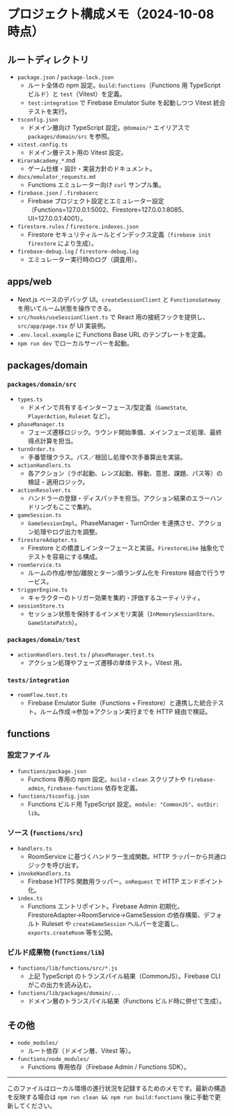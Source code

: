 # プロジェクト構成メモ（2024-10-08 時点）

## ルートディレクトリ
- `package.json` / `package-lock.json`  
  - ルート全体の npm 設定。`build:functions`（Functions 用 TypeScript ビルド）と `test`（Vitest）を定義。
  - `test:integration` で Firebase Emulator Suite を起動しつつ Vitest 統合テストを実行。
- `tsconfig.json`  
  - ドメイン層向け TypeScript 設定。`@domain/*` エイリアスで `packages/domain/src` を参照。
- `vitest.config.ts`  
  - ドメイン層テスト用の Vitest 設定。
- `KiraraAcademy_*`.md  
  - ゲーム仕様・設計・実装方針のドキュメント。
- `docs/emulator_requests.md`  
  - Functions エミュレーター向け `curl` サンプル集。
- `firebase.json` / `.firebaserc`  
  - Firebase プロジェクト設定とエミュレーター設定（Functions=127.0.0.1:5002、Firestore=127.0.0.1:8085、UI=127.0.0.1:4001）。
- `firestore.rules` / `firestore.indexes.json`  
  - Firestore セキュリティルールとインデックス定義（`firebase init firestore` により生成）。
- `firebase-debug.log` / `firestore-debug.log`  
  - エミュレーター実行時のログ（調査用）。

## apps/web
- Next.js ベースのデバッグ UI。`createSessionClient` と `FunctionsGateway` を用いてルーム状態を操作できる。
- `src/hooks/useSessionClient.ts` で React 用の接続フックを提供し、`src/app/page.tsx` が UI 実装例。
- `.env.local.example` に Functions Base URL のテンプレートを定義。
- `npm run dev` でローカルサーバーを起動。

## packages/domain
### `packages/domain/src`
- `types.ts`  
  - ドメインで共有するインターフェース/型定義（`GameState`, `PlayerAction`, `Ruleset` など）。
- `phaseManager.ts`  
  - フェーズ遷移ロジック。ラウンド開始準備、メインフェーズ処理、最終得点計算を担当。
- `turnOrder.ts`  
  - 手番管理クラス。パス／根回し処理や次手番算出を実装。
- `actionHandlers.ts`  
  - 各アクション（ラボ起動、レンズ起動、移動、意思、課題、パス等）の検証・適用ロジック。
- `actionResolver.ts`  
  - ハンドラーの登録・ディスパッチを担当。アクション結果のエラーハンドリングもここで集約。
- `gameSession.ts`  
  - `GameSessionImpl`。PhaseManager・TurnOrder を連携させ、アクション処理やログ出力を調整。
- `firestoreAdapter.ts`  
  - Firestore との橋渡しインターフェースと実装。`FirestoreLike` 抽象化でテストを容易にする構成。
- `roomService.ts`  
  - ルームの作成/参加/離脱とターン順ランダム化を Firestore 経由で行うサービス。
- `triggerEngine.ts`  
  - キャラクターのトリガー効果を集約・評価するユーティリティ。
- `sessionStore.ts`  
  - セッション状態を保持するインメモリ実装（`InMemorySessionStore`、`GameStatePatch`）。

### `packages/domain/test`
- `actionHandlers.test.ts` / `phaseManager.test.ts`  
  - アクション処理やフェーズ遷移の単体テスト。Vitest 用。

### `tests/integration`
- `roomFlow.test.ts`  
  - Firebase Emulator Suite（Functions + Firestore）と連携した統合テスト。ルーム作成→参加→アクション実行までを HTTP 経由で検証。

## functions
### 設定ファイル
- `functions/package.json`  
  - Functions 専用の npm 設定。`build`・`clean` スクリプトや `firebase-admin`, `firebase-functions` 依存を定義。
- `functions/tsconfig.json`  
  - Functions ビルド用 TypeScript 設定。`module: "CommonJS"`、`outDir: lib`。

### ソース (`functions/src`)
- `handlers.ts`  
  - RoomService に基づくハンドラー生成関数。HTTP ラッパーから共通ロジックを呼び出す。
- `invokeHandlers.ts`  
  - Firebase HTTPS 関数用ラッパー。`onRequest` で HTTP エンドポイント化。
- `index.ts`  
  - Functions エントリポイント。Firebase Admin 初期化、FirestoreAdapter→RoomService→GameSession の依存構築、デフォルト Ruleset や `createGameSession` ヘルパーを定義し、`exports.createRoom` 等を公開。

### ビルド成果物 (`functions/lib`)
- `functions/lib/functions/src/*.js`  
  - 上記 TypeScript のトランスパイル結果（CommonJS）。Firebase CLI がこの出力を読み込む。
- `functions/lib/packages/domain/...`  
  - ドメイン層のトランスパイル結果（Functions ビルド時に併せて生成）。

## その他
- `node_modules/`  
  - ルート依存（ドメイン層、Vitest 等）。
- `functions/node_modules/`  
  - Functions 専用依存（Firebase Admin / Functions SDK）。

---

このファイルはローカル環境の進行状況を記録するためのメモです。最新の構造を反映する場合は `npm run clean && npm run build:functions` 後に手動で更新してください。
